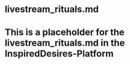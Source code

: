 # livestream_rituals.md
# This is a placeholder for the livestream_rituals.md in the InspiredDesires-Platform